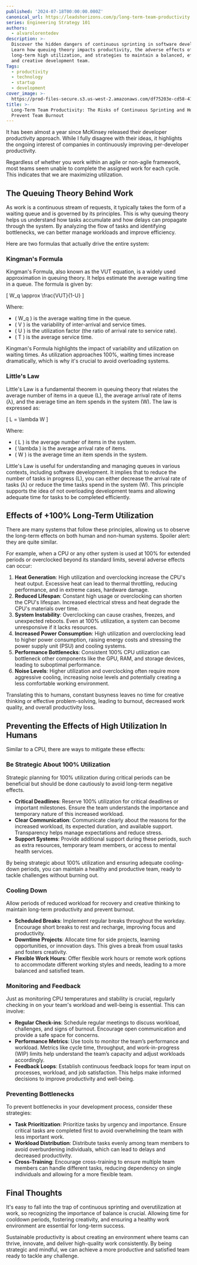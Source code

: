 ```yaml
---
published: '2024-07-18T00:00:00.000Z'
canonical_url: https://leadshorizons.com/p/long-term-team-productivity
series: Engineering Strategy 101
authors:
  - alvarolorentedev
description: >-
  Discover the hidden dangers of continuous sprinting in software development.
  Learn how queuing theory impacts productivity, the adverse effects of
  long-term high utilization, and strategies to maintain a balanced, efficient,
  and creative development team.
Tags:
  - productivity
  - technology
  - startup
  - development
cover_image: >-
  https://prod-files-secure.s3.us-west-2.amazonaws.com/df75203e-cd58-41eb-8339-d5bf4288eb0e/7c0143d4-2f2f-4948-8252-7a01bd6977fd/sts3.jpeg?X-Amz-Algorithm=AWS4-HMAC-SHA256&X-Amz-Content-Sha256=UNSIGNED-PAYLOAD&X-Amz-Credential=AKIAT73L2G45GO43JXI4%2F20241024%2Fus-west-2%2Fs3%2Faws4_request&X-Amz-Date=20241024T120445Z&X-Amz-Expires=3600&X-Amz-Signature=7ffd718177792ef0b25fc955140516b139e183b6ac15ff77f507c171dd5539ef&X-Amz-SignedHeaders=host&x-id=GetObject
title: >-
  Long-Term Team Productivity: The Risks of Continuous Sprinting and How to
  Prevent Team Burnout
---
```


It has been almost a year since McKinsey released their developer productivity approach. While I fully disagree with their ideas, it highlights the ongoing interest of companies in continuously improving per-developer productivity.


Regardless of whether you work within an agile or non-agile framework, most teams seem unable to complete the assigned work for each cycle. This indicates that we are maximizing utilization.


## The Queuing Theory Behind Work


As work is a continuous stream of requests, it typically takes the form of a waiting queue and is governed by its principles. This is why queuing theory helps us understand how tasks accumulate and how delays can propagate through the system. By analyzing the flow of tasks and identifying bottlenecks, we can better manage workloads and improve efficiency.


Here are two formulas that actually drive the entire system:


### Kingman's Formula


Kingman's Formula, also known as the VUT equation, is a widely used approximation in queuing theory. It helps estimate the average waiting time in a queue. The formula is given by:


\[ W_q \approx \frac{VUT}{1-U} \]


Where:

- \( W_q \) is the average waiting time in the queue.
- \( V \) is the variability of inter-arrival and service times.
- \( U \) is the utilization factor (the ratio of arrival rate to service rate).
- \( T \) is the average service time.

Kingman's Formula highlights the impact of variability and utilization on waiting times. As utilization approaches 100%, waiting times increase dramatically, which is why it's crucial to avoid overloading systems.


### Little's Law


Little's Law is a fundamental theorem in queuing theory that relates the average number of items in a queue (L), the average arrival rate of items (λ), and the average time an item spends in the system (W). The law is expressed as:


\[ L = \lambda W \]


Where:

- \( L \) is the average number of items in the system.
- \( \lambda \) is the average arrival rate of items.
- \( W \) is the average time an item spends in the system.

Little's Law is useful for understanding and managing queues in various contexts, including software development. It implies that to reduce the number of tasks in progress (L), you can either decrease the arrival rate of tasks (λ) or reduce the time tasks spend in the system (W). This principle supports the idea of not overloading development teams and allowing adequate time for tasks to be completed efficiently.


## Effects of +100% Long-Term  Utilization 


There are many systems that follow these principles, allowing us to observe the long-term effects on both human and non-human systems. Spoiler alert: they are quite similar.


For example, when a CPU or any other system is used at 100% for extended periods or overclocked beyond its standard limits, several adverse effects can occur:

1. **Heat Generation**: High utilization and overclocking increase the CPU's heat output. Excessive heat can lead to thermal throttling, reducing performance, and in extreme cases, hardware damage.
2. **Reduced Lifespan**: Constant high usage or overclocking can shorten the CPU's lifespan. Increased electrical stress and heat degrade the CPU's materials over time.
3. **System Instability**: Overclocking can cause crashes, freezes, and unexpected reboots. Even at 100% utilization, a system can become unresponsive if it lacks resources.
4. **Increased Power Consumption**: High utilization and overclocking lead to higher power consumption, raising energy costs and stressing the power supply unit (PSU) and cooling systems.
5. **Performance Bottlenecks**: Consistent 100% CPU utilization can bottleneck other components like the GPU, RAM, and storage devices, leading to suboptimal performance.
6. **Noise Levels**: Higher utilization and overclocking often require more aggressive cooling, increasing noise levels and potentially creating a less comfortable working environment.

Translating this to humans, constant busyness leaves no time for creative thinking or effective problem-solving, leading to burnout, decreased work quality, and overall productivity loss.


## Preventing the Effects of High Utilization In Humans


Similar to a CPU, there are ways to mitigate these effects:


### Be Strategic About 100% Utilization


Strategic planning for 100% utilization during critical periods can be beneficial but should be done cautiously to avoid long-term negative effects.

- **Critical Deadlines**: Reserve 100% utilization for critical deadlines or important milestones. Ensure the team understands the importance and temporary nature of this increased workload.
- **Clear Communication**: Communicate clearly about the reasons for the increased workload, its expected duration, and available support. Transparency helps manage expectations and reduce stress.
- **Support Systems**: Provide additional support during these periods, such as extra resources, temporary team members, or access to mental health services.

By being strategic about 100% utilization and ensuring adequate cooling-down periods, you can maintain a healthy and productive team, ready to tackle challenges without burning out.


### Cooling Down


Allow periods of reduced workload for recovery and creative thinking to maintain long-term productivity and prevent burnout.

- **Scheduled Breaks**: Implement regular breaks throughout the workday. Encourage short breaks to rest and recharge, improving focus and productivity.
- **Downtime Projects**: Allocate time for side projects, learning opportunities, or innovation days. This gives a break from usual tasks and fosters creativity.
- **Flexible Work Hours**: Offer flexible work hours or remote work options to accommodate different working styles and needs, leading to a more balanced and satisfied team.

### Monitoring and Feedback


Just as monitoring CPU temperatures and stability is crucial, regularly checking in on your team's workload and well-being is essential. This can involve:

- **Regular Check-ins**: Schedule regular meetings to discuss workload, challenges, and signs of burnout. Encourage open communication and provide a safe space for concerns.
- **Performance Metrics**: Use tools to monitor the team’s performance and workload. Metrics like cycle time, throughput, and work-in-progress (WIP) limits help understand the team’s capacity and adjust workloads accordingly.
- **Feedback Loops**: Establish continuous feedback loops for team input on processes, workload, and job satisfaction. This helps make informed decisions to improve productivity and well-being.

### Preventing Bottlenecks


To prevent bottlenecks in your development process, consider these strategies:

- **Task Prioritization**: Prioritize tasks by urgency and importance. Ensure critical tasks are completed first to avoid overwhelming the team with less important work.
- **Workload Distribution**: Distribute tasks evenly among team members to avoid overburdening individuals, which can lead to delays and decreased productivity.
- **Cross-Training**: Encourage cross-training to ensure multiple team members can handle different tasks, reducing dependency on single individuals and allowing for a more flexible team.

## Final Thoughts


It's easy to fall into the trap of continuous sprinting and overutilization at work, so recognizing the importance of balance is crucial. Allowing time for cooldown periods, fostering creativity, and ensuring a healthy work environment are essential for long-term success.


Sustainable productivity is about creating an environment where teams can thrive, innovate, and deliver high-quality work consistently. By being strategic and mindful, we can achieve a more productive and satisfied team ready to tackle any challenge.

